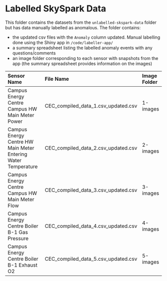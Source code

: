 # Labelled SkySpark Data

This folder contains the datasets from the `unlabelled-skspark-data` folder but has data manually labelled as anomalous. The folder contains:

- the updated csv files with the `Anomaly` column updated. Manual labelling done using the Shiny app in `/code/labeller-app/`
- a summary spreadsheet listing the labelled anomaly events with any questions/comments
- an image folder corresponding to each sensor with snapshots from the app (the summary spreadsheet provides information on the images)

| **Sensor Name**                                               | **File Name**           | **Image Folder**      |
| :------------------------------------------------------------ | :---------------------- | :------------------ |
| Campus Energy Centre Campus HW Main Meter Power               | CEC_compiled_data_1.csv_updated.csv | 1-images |
| Campus Energy Centre HW Main Meter Entering Water Temperature | CEC_compiled_data_2.csv_updated.csv | 2-images |
| Campus Energy Centre Campus HW Main Meter Flow                | CEC_compiled_data_3.csv_updated.csv | 3-images |
| Campus Energy Centre Boiler B-1 Gas Pressure                  | CEC_compiled_data_4.csv_updated.csv | 4-images |
| Campus Energy Centre Boiler B-1 Exhaust O2                    | CEC_compiled_data_5.csv_updated.csv | 5-images |